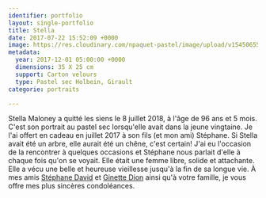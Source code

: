 ```yaml
---
identifier: portfolio
layout: single-portfolio
title: Stella
date: 2017-07-22 15:52:09 +0000
image: https://res.cloudinary.com/npaquet-pastel/image/upload/v1545065535/DSC01991-2.jpg
metadata:
  year: 2017-12-01 05:00:00 +0000
  dimensions: 35 X 25 cm
  support: Carton velours
  type: Pastel sec Holbein, Girault
categorie: portraits

---
```

Stella Maloney a quitté les siens le 8 juillet 2018, à l'âge de 96 ans et 5 mois. C'est son portrait au pastel sec lorsqu'elle avait dans la jeune vingtaine. Je l'ai offert en cadeau en juillet 2017 à son fils (et mon ami) Stéphane. Si Stella avait été un arbre, elle aurait été un chêne, c'est certain! J'ai eu l'occasion de la rencontrer à quelques occasions et Stéphane nous parlait d'elle à chaque fois qu'on se voyait. Elle était une femme libre, solide et attachante. Elle a vécu une belle et heureuse vieillesse jusqu'à la fin de sa longue vie. À mes amis [Stéphane David](https://www.facebook.com/stephane.david.900?__tn__=%2CdK%2AF-R&eid=ARCIlI1_olIRfLsh6-DVDJ0-1JchWfWv9V6-qyHOvW-0wUuRFxPaZ5ywL8vd3sFpaXFkxiM4EQ5eOYFE) et [Ginette Dion](https://www.facebook.com/profile.php?id=100008955580922&__tn__=%2CdK%2AF-R&eid=ARBB6vsB0QrFf3N0VM99K8JLlZaMwMhyUF0IoeZy0UjicA4iu6-AFBRMJqWb0pzv20Hd3YxIV5OZt4yB) ainsi qu'à votre famille, je vous offre mes plus sincères condoléances.